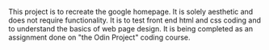 This project is to recreate the google homepage. It is solely aesthetic and does not require functionality. It is to test front end html and css coding and to understand the basics of web page design. It is being completed as an assignment done on "the Odin Project" coding course. 